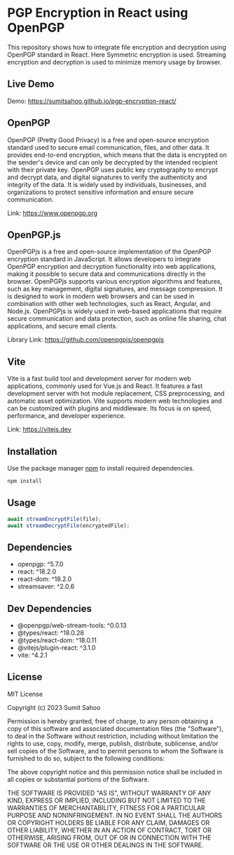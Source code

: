 # PGP Encryption in React using OpenPGP

This repository shows how to integrate file encryption and decryption using OpenPGP standard in React. Here Symmetric encryption is used. Streaming encryption and decryption is used to minimize memory usage by browser. 

## Live Demo

Demo: https://sumitsahoo.github.io/pgp-encryption-react/

## OpenPGP

OpenPGP (Pretty Good Privacy) is a free and open-source encryption standard used to secure email communication, files, and other data. It provides end-to-end encryption, which means that the data is encrypted on the sender's device and can only be decrypted by the intended recipient with their private key. OpenPGP uses public key cryptography to encrypt and decrypt data, and digital signatures to verify the authenticity and integrity of the data. It is widely used by individuals, businesses, and organizations to protect sensitive information and ensure secure communication.

Link: https://www.openpgp.org

## OpenPGP.js

OpenPGPjs is a free and open-source implementation of the OpenPGP encryption standard in JavaScript. It allows developers to integrate OpenPGP encryption and decryption functionality into web applications, making it possible to secure data and communications directly in the browser. OpenPGPjs supports various encryption algorithms and features, such as key management, digital signatures, and message compression. It is designed to work in modern web browsers and can be used in combination with other web technologies, such as React, Angular, and Node.js. OpenPGPjs is widely used in web-based applications that require secure communication and data protection, such as online file sharing, chat applications, and secure email clients.

Library Link: https://github.com/openpgpjs/openpgpjs

## Vite

Vite is a fast build tool and development server for modern web applications, commonly used for Vue.js and React. It features a fast development server with hot module replacement, CSS preprocessing, and automatic asset optimization. Vite supports modern web technologies and can be customized with plugins and middleware. Its focus is on speed, performance, and developer experience.

Link: https://vitejs.dev

## Installation

Use the package manager [npm](https://www.npmjs.com/) to install required dependencies.

```bash
npm install
```

## Usage

```javascript
await streamEncryptFile(file);
await streamDecryptFile(encryptedFile);
```

## Dependencies

- openpgp: ^5.7.0
- react: ^18.2.0
- react-dom: ^18.2.0
- streamsaver: ^2.0.6

## Dev Dependencies

- @openpgp/web-stream-tools: ^0.0.13
- @types/react: ^18.0.28
- @types/react-dom: ^18.0.11
- @vitejs/plugin-react: ^3.1.0
- vite: ^4.2.1

## License

MIT License

Copyright (c) 2023 Sumit Sahoo

Permission is hereby granted, free of charge, to any person obtaining a copy
of this software and associated documentation files (the "Software"), to deal
in the Software without restriction, including without limitation the rights
to use, copy, modify, merge, publish, distribute, sublicense, and/or sell
copies of the Software, and to permit persons to whom the Software is
furnished to do so, subject to the following conditions:

The above copyright notice and this permission notice shall be included in
all copies or substantial portions of the Software.

THE SOFTWARE IS PROVIDED "AS IS", WITHOUT WARRANTY OF ANY KIND, EXPRESS OR
IMPLIED, INCLUDING BUT NOT LIMITED TO THE WARRANTIES OF MERCHANTABILITY,
FITNESS FOR A PARTICULAR PURPOSE AND NONINFRINGEMENT. IN NO EVENT SHALL THE
AUTHORS OR COPYRIGHT HOLDERS BE LIABLE FOR ANY CLAIM, DAMAGES OR OTHER
LIABILITY, WHETHER IN AN ACTION OF CONTRACT, TORT OR OTHERWISE, ARISING FROM,
OUT OF OR IN CONNECTION WITH THE SOFTWARE OR THE USE OR OTHER DEALINGS IN
THE SOFTWARE.
